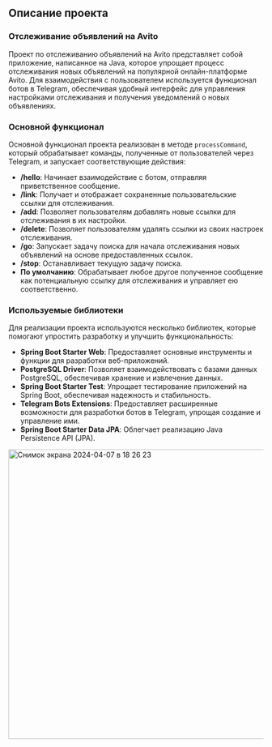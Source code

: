 ## Описание проекта

### Отслеживание объявлений на Avito

Проект по отслеживанию объявлений на Avito представляет собой приложение, написанное на Java, которое упрощает процесс отслеживания новых объявлений на популярной онлайн-платформе Avito. Для взаимодействия с пользователем используется функционал ботов в Telegram, обеспечивая удобный интерфейс для управления настройками отслеживания и получения уведомлений о новых объявлениях.

### Основной функционал

Основной функционал проекта реализован в методе `processCommand`, который обрабатывает команды, полученные от пользователей через Telegram, и запускает соответствующие действия:

- **/hello**: Начинает взаимодействие с ботом, отправляя приветственное сообщение.
- **/link**: Получает и отображает сохраненные пользовательские ссылки для отслеживания.
- **/add**: Позволяет пользователям добавлять новые ссылки для отслеживания в их настройки.
- **/delete**: Позволяет пользователям удалять ссылки из своих настроек отслеживания.
- **/go**: Запускает задачу поиска для начала отслеживания новых объявлений на основе предоставленных ссылок.
- **/stop**: Останавливает текущую задачу поиска.
- **По умолчанию**: Обрабатывает любое другое полученное сообщение как потенциальную ссылку для отслеживания и управляет ею соответственно.

### Используемые библиотеки

Для реализации проекта используются несколько библиотек, которые помогают упростить разработку и улучшить функциональность:

- **Spring Boot Starter Web**: Предоставляет основные инструменты и функции для разработки веб-приложений.
- **PostgreSQL Driver**: Позволяет взаимодействовать с базами данных PostgreSQL, обеспечивая хранение и извлечение данных.
- **Spring Boot Starter Test**: Упрощает тестирование приложений на Spring Boot, обеспечивая надежность и стабильность.
- **Telegram Bots Extensions**: Предоставляет расширенные возможности для разработки ботов в Telegram, упрощая создание и управление ими.
- **Spring Boot Starter Data JPA**: Облегчает реализацию Java Persistence API (JPA).


<img width="572" alt="Снимок экрана 2024-04-07 в 18 26 23" src="https://github.com/DBerdnikovO/AvitoHunterBot/assets/95565575/70e059e1-4216-451c-b33f-5dab25b1de58">

